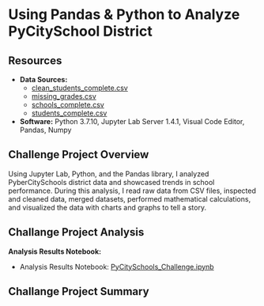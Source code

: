 # Using Pandas & Python to Analyze PyCitySchool District
## Resources

- **Data Sources:** 
  - [clean_students_complete.csv](Resources/clean_students_complete.csv)
  - [missing_grades.csv](Resources/missing_grades.csv)
  - [schools_complete.csv](Resources/schools_complete.csv)
  - [students_complete.csv](Resources/students_complete.csv)
- **Software:** Python 3.7.10, Jupyter Lab Server 1.4.1, Visual Code Editor, Pandas, Numpy

## Challenge Project Overview 

Using Jupyter Lab, Python, and the Pandas library, I analyzed PyberCitySchools district data and showcased trends in school performance. During this analysis, I read raw data from CSV files, inspected and cleaned data, merged datasets, performed mathematical calculations, and visualized the data with charts and graphs to tell a story. 

## Challange Project Analysis

**Analysis Results Notebook:**
  - Analysis Results Notebook: [PyCitySchools_Challenge.ipynb](PyCitySchools_Challenge.ipynb)

## Challange Project Summary
